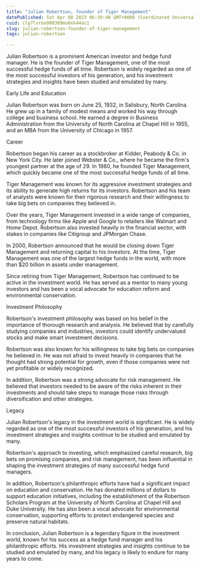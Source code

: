 ```yaml
---
title: "Julian Robertson, founder of Tiger Management"
datePublished: Sat Apr 08 2023 06:39:40 GMT+0000 (Coordinated Universal Time)
cuid: clg7lvreo000309mo0xk44ac1
slug: julian-robertson-founder-of-tiger-management
tags: julian-robertson

---
```


Julian Robertson is a prominent American investor and hedge fund manager. He is the founder of Tiger Management, one of the most successful hedge funds of all time. Robertson is widely regarded as one of the most successful investors of his generation, and his investment strategies and insights have been studied and emulated by many.

Early Life and Education

Julian Robertson was born on June 25, 1932, in Salisbury, North Carolina. He grew up in a family of modest means and worked his way through college and business school. He earned a degree in Business Administration from the University of North Carolina at Chapel Hill in 1955, and an MBA from the University of Chicago in 1957.

Career

Robertson began his career as a stockbroker at Kidder, Peabody & Co. in New York City. He later joined Webster & Co., where he became the firm's youngest partner at the age of 29. In 1980, he founded Tiger Management, which quickly became one of the most successful hedge funds of all time.

Tiger Management was known for its aggressive investment strategies and its ability to generate high returns for its investors. Robertson and his team of analysts were known for their rigorous research and their willingness to take big bets on companies they believed in.

Over the years, Tiger Management invested in a wide range of companies, from technology firms like Apple and Google to retailers like Walmart and Home Depot. Robertson also invested heavily in the financial sector, with stakes in companies like Citigroup and JPMorgan Chase.

In 2000, Robertson announced that he would be closing down Tiger Management and returning capital to his investors. At the time, Tiger Management was one of the largest hedge funds in the world, with more than $20 billion in assets under management.

Since retiring from Tiger Management, Robertson has continued to be active in the investment world. He has served as a mentor to many young investors and has been a vocal advocate for education reform and environmental conservation.

Investment Philosophy

Robertson's investment philosophy was based on his belief in the importance of thorough research and analysis. He believed that by carefully studying companies and industries, investors could identify undervalued stocks and make smart investment decisions.

Robertson was also known for his willingness to take big bets on companies he believed in. He was not afraid to invest heavily in companies that he thought had strong potential for growth, even if those companies were not yet profitable or widely recognized.

In addition, Robertson was a strong advocate for risk management. He believed that investors needed to be aware of the risks inherent in their investments and should take steps to manage those risks through diversification and other strategies.

Legacy

Julian Robertson's legacy in the investment world is significant. He is widely regarded as one of the most successful investors of his generation, and his investment strategies and insights continue to be studied and emulated by many.

Robertson's approach to investing, which emphasized careful research, big bets on promising companies, and risk management, has been influential in shaping the investment strategies of many successful hedge fund managers.

In addition, Robertson's philanthropic efforts have had a significant impact on education and conservation. He has donated millions of dollars to support education initiatives, including the establishment of the Robertson Scholars Program at the University of North Carolina at Chapel Hill and Duke University. He has also been a vocal advocate for environmental conservation, supporting efforts to protect endangered species and preserve natural habitats.

In conclusion, Julian Robertson is a legendary figure in the investment world, known for his success as a hedge fund manager and his philanthropic efforts. His investment strategies and insights continue to be studied and emulated by many, and his legacy is likely to endure for many years to come.